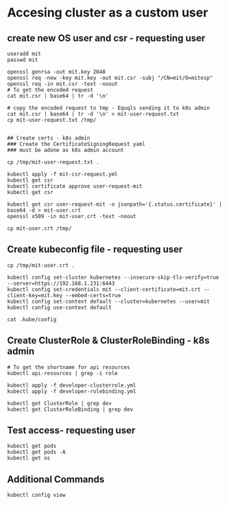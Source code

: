 # Accesing cluster as a custom user


## create new OS user and csr - requesting user

```
useradd mit
passwd mit 

openssl genrsa -out mit.key 2048
openssl req -new -key mit.key -out mit.csr -subj "/CN=mit/O=mitesp"
openssl req -in mit.csr -text -noout
# To get the encoded request
cat mit.csr | base64 | tr -d '\n'

# copy the encoded request to tmp - Equqls sending it to k8s admin
cat mit.csr | base64 | tr -d '\n' > mit-user-request.txt
cp mit-user-request.txt /tmp/


## Create certs - k8s admin
### Create the CertificateSigningRequest yaml
### must be adone as k8s admin account

cp /tmp/mit-user-request.txt .

kubectl apply -f mit-csr-request.yml
kubectl get csr
kubectl certificate approve user-request-mit
kubectl get csr

kubectl get csr user-request-mit -o jsonpath='{.status.certificate}' | base64 -d > mit-user.crt
openssl x509 -in mit-user.crt -text -noout

cp mit-user.crt /tmp/
```


## Create kubeconfig file - requesting user

```
cp /tmp/mit-user.crt .

kubectl config set-cluster kubernetes --insecure-skip-tls-verify=true --server=https://192.168.1.231:6443
kubectl config set-credentials mit --client-certificate=mit.crt --client-key=mit.key --embed-certs=true
kubectl config set-context default --cluster=kubernetes --user=mit
kubectl config use-context default

cat .kube/config
```


## Create ClusterRole & ClusterRoleBinding - k8s admin

```
# To get the shortname for api resources
kubectl api-resources | grep -i role

kubectl apply -f developer-clusterrole.yml
kubectl apply -f developer-rolebinding.yml

kubectl get ClusterRole | grep dev
kubectl get ClusterRoleBinding | grep dev
```


## Test access- requesting user

```
kubectl get pods
kubectl get pods -A
kubectl get ns
```



## Additional Commands

```
kubectl config view
```

